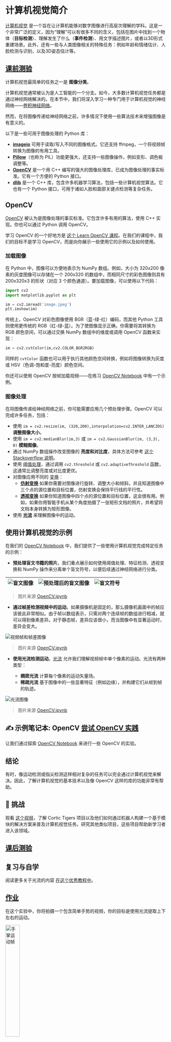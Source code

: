 <!--
CO_OP_TRANSLATOR_METADATA:
{
  "original_hash": "4bedc8e702db17260cfe824d58b6cfd4",
  "translation_date": "2025-08-24T20:34:33+00:00",
  "source_file": "lessons/4-ComputerVision/06-IntroCV/README.md",
  "language_code": "zh"
}
-->
# 计算机视觉简介

[计算机视觉](https://wikipedia.org/wiki/Computer_vision) 是一个旨在让计算机能够对数字图像进行高层次理解的学科。这是一个非常广泛的定义，因为“理解”可以有很多不同的含义，包括在图片中找到一个物体（**目标检测**）、理解发生了什么（**事件检测**）、用文字描述图片，或者以3D形式重建场景。此外，还有一些与人类图像相关的特殊任务：例如年龄和情绪估计、人脸检测与识别，以及3D姿态估计等。

## [课前测验](https://ff-quizzes.netlify.app/en/ai/quiz/11)

计算机视觉最简单的任务之一是 **图像分类**。

计算机视觉通常被认为是人工智能的一个分支。如今，大多数计算机视觉任务都是通过神经网络解决的。在本节中，我们将深入学习一种专门用于计算机视觉的神经网络——[卷积神经网络](../07-ConvNets/README.md)。

然而，在将图像传递给神经网络之前，许多情况下使用一些算法技术来增强图像是有意义的。

以下是一些可用于图像处理的 Python 库：

* **[imageio](https://imageio.readthedocs.io/en/stable/)** 可用于读取/写入不同的图像格式。它还支持 ffmpeg，一个将视频帧转换为图像的有用工具。
* **[Pillow](https://pillow.readthedocs.io/en/stable/index.html)**（也称为 PIL）功能更强大，还支持一些图像操作，例如变形、调色板调整等。
* **[OpenCV](https://opencv.org/)** 是一个用 C++ 编写的强大的图像处理库，已成为图像处理的事实标准。它有一个方便的 Python 接口。
* **[dlib](http://dlib.net/)** 是一个 C++ 库，包含许多机器学习算法，包括一些计算机视觉算法。它也有一个 Python 接口，可用于诸如人脸和面部关键点检测等复杂任务。

## OpenCV

[OpenCV](https://opencv.org/) 被认为是图像处理的事实标准。它包含许多有用的算法，使用 C++ 实现。你也可以通过 Python 调用 OpenCV。

学习 OpenCV 的一个好地方是 [这个 Learn OpenCV 课程](https://learnopencv.com/getting-started-with-opencv/)。在我们的课程中，我们的目标不是学习 OpenCV，而是向你展示一些使用它的示例以及如何使用。

### 加载图像

在 Python 中，图像可以方便地表示为 NumPy 数组。例如，大小为 320x200 像素的灰度图像可以存储在一个 200x320 的数组中，而相同尺寸的彩色图像则具有 200x320x3 的形状（对应 3 个颜色通道）。要加载图像，可以使用以下代码：

```python
import cv2
import matplotlib.pyplot as plt

im = cv2.imread('image.jpeg')
plt.imshow(im)
```

传统上，OpenCV 对彩色图像使用 BGR（蓝-绿-红）编码，而其他 Python 工具则使用更传统的 RGB（红-绿-蓝）。为了使图像显示正确，你需要将其转换为 RGB 颜色空间，可以通过交换 NumPy 数组中的维度或调用 OpenCV 函数来实现：

```python
im = cv2.cvtColor(im,cv2.COLOR_BGR2RGB)
```

同样的 `cvtColor` 函数也可以用于执行其他颜色空间转换，例如将图像转换为灰度或 HSV（色调-饱和度-亮度）颜色空间。

你还可以使用 OpenCV 按帧加载视频——在练习 [OpenCV Notebook](../../../../../lessons/4-ComputerVision/06-IntroCV/OpenCV.ipynb) 中有一个示例。

### 图像处理

在将图像传递给神经网络之前，你可能需要应用几个预处理步骤。OpenCV 可以完成许多任务，包括：

* 使用 `im = cv2.resize(im, (320,200),interpolation=cv2.INTER_LANCZOS)` **调整图像大小**。
* 使用 `im = cv2.medianBlur(im,3)` 或 `im = cv2.GaussianBlur(im, (3,3), 0)` **模糊图像**。
* 通过 NumPy 数组操作改变图像的 **亮度和对比度**，具体方法可参考 [这个 Stackoverflow 说明](https://stackoverflow.com/questions/39308030/how-do-i-increase-the-contrast-of-an-image-in-python-opencv)。
* 使用 [阈值处理](https://docs.opencv.org/4.x/d7/d4d/tutorial_py_thresholding.html)，通过调用 `cv2.threshold` 或 `cv2.adaptiveThreshold` 函数，这通常比调整亮度或对比度更优。
* 对图像应用不同的 [变换](https://docs.opencv.org/4.5.5/da/d6e/tutorial_py_geometric_transformations.html)：
    - **[仿射变换](https://docs.opencv.org/4.5.5/d4/d61/tutorial_warp_affine.html)** 如果你需要对图像进行旋转、调整大小和倾斜，并且知道图像中三个点的源位置和目标位置，仿射变换会保持平行线的平行性。
    - **[透视变换](https://medium.com/analytics-vidhya/opencv-perspective-transformation-9edffefb2143)** 如果你知道图像中四个点的源位置和目标位置，这会很有用。例如，如果你用智能手机从某个角度拍摄了一张矩形文档的照片，并希望将文档本身转换为矩形图像。
* 使用 **[光流](https://docs.opencv.org/4.5.5/d4/dee/tutorial_optical_flow.html)** 来理解图像中的运动。

## 使用计算机视觉的示例

在我们的 [OpenCV Notebook](../../../../../lessons/4-ComputerVision/06-IntroCV/OpenCV.ipynb) 中，我们提供了一些使用计算机视觉完成特定任务的示例：

* **预处理盲文书籍的照片**。我们重点展示如何使用阈值处理、特征检测、透视变换和 NumPy 操作来分离单个盲文符号，以便后续通过神经网络进行分类。

![盲文图像](../../../../../translated_images/braille.341962ff76b1bd7044409371d3de09ced5028132aef97344ea4b7468c1208126.zh.jpeg) | ![预处理后的盲文图像](../../../../../translated_images/braille-result.46530fea020b03c76aac532d7d6eeef7f6fb35b55b1001cd21627907dabef3ed.zh.png) | ![盲文符号](../../../../../translated_images/braille-symbols.0159185ab69d533909dc4d7d26a1971b51401c6a80eb3a5584f250ea880af88b.zh.png)
----|-----|-----

> 图片来源 [OpenCV.ipynb](../../../../../lessons/4-ComputerVision/06-IntroCV/OpenCV.ipynb)

* **通过帧差检测视频中的运动**。如果摄像机是固定的，那么摄像机画面中的帧应该彼此非常相似。由于帧以数组表示，只需对两个连续帧的数组进行相减，就可以得到像素差异。对于静态帧，差异应该很小，而当图像中有显著运动时，差异会变大。

![视频帧和帧差图像](../../../../../translated_images/frame-difference.706f805491a0883c938e16447bf5eb2f7d69e812c7f743cbe7d7c7645168f81f.zh.png)

> 图片来源 [OpenCV.ipynb](../../../../../lessons/4-ComputerVision/06-IntroCV/OpenCV.ipynb)

* **使用光流检测运动**。[光流](https://docs.opencv.org/3.4/d4/dee/tutorial_optical_flow.html) 允许我们理解视频帧中单个像素的运动。光流有两种类型：

   - **稠密光流** 计算每个像素的运动矢量场。
   - **稀疏光流** 基于图像中的一些显著特征（例如边缘），并构建它们从帧到帧的轨迹。

![光流图像](../../../../../translated_images/optical.1f4a94464579a83a10784f3c07fe7228514714b96782edf50e70ccd59d2d8c4f.zh.png)

> 图片来源 [OpenCV.ipynb](../../../../../lessons/4-ComputerVision/06-IntroCV/OpenCV.ipynb)

## ✍️ 示例笔记本: OpenCV [尝试 OpenCV 实践](../../../../../lessons/4-ComputerVision/06-IntroCV/OpenCV.ipynb)

让我们通过探索 [OpenCV Notebook](../../../../../lessons/4-ComputerVision/06-IntroCV/OpenCV.ipynb) 来进行一些 OpenCV 的实验。

## 结论

有时，像运动检测或指尖检测这样相对复杂的任务可以完全通过计算机视觉来解决。因此，了解计算机视觉的基本技术以及像 OpenCV 这样的库的功能非常有帮助。

## 🚀 挑战

观看 [这个视频](https://docs.microsoft.com/shows/ai-show/ai-show--2021-opencv-ai-competition--grand-prize-winners--cortic-tigers--episode-32?WT.mc_id=academic-77998-cacaste)，了解 Cortic Tigers 项目以及他们如何通过机器人构建一个基于模块的解决方案来普及计算机视觉任务。研究其他类似项目，这些项目帮助新学习者进入该领域。

## [课后测验](https://ff-quizzes.netlify.app/en/ai/quiz/12)

## 复习与自学

阅读更多关于光流的内容 [在这个优秀教程中](https://learnopencv.com/optical-flow-in-opencv/)。

## [作业](lab/README.md)

在这个实验中，你将拍摄一个包含简单手势的视频，你的目标是使用光流提取上下左右的运动。

<img src="images/palm-movement.png" width="30%" alt="手掌运动帧"/>

**免责声明**：  
本文档使用AI翻译服务 [Co-op Translator](https://github.com/Azure/co-op-translator) 进行翻译。尽管我们努力确保翻译的准确性，但请注意，自动翻译可能包含错误或不准确之处。应以原文档的原始语言版本为权威来源。对于关键信息，建议使用专业人工翻译。我们对因使用此翻译而引起的任何误解或误读不承担责任。